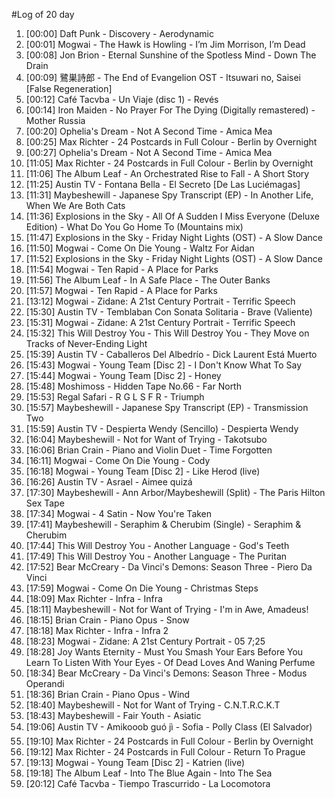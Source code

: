 #Log of 20 day

1. [00:00] Daft Punk - Discovery - Aerodynamic
1. [00:01] Mogwai - The Hawk is Howling - I’m Jim Morrison, I’m Dead
1. [00:08] Jon Brion - Eternal Sunshine of the Spotless Mind - Down The Drain
1. [00:09] 鷺巣詩郎 - The End of Evangelion OST - Itsuwari no, Saisei [False Regeneration]
1. [00:12] Café Tacvba - Un Viaje (disc 1) - Revés
1. [00:14] Iron Maiden - No Prayer For The Dying (Digitally remastered) - Mother Russia
1. [00:20] Ophelia's Dream - Not A Second Time - Amica Mea
1. [00:25] Max Richter - 24 Postcards in Full Colour - Berlin by Overnight
1. [00:27] Ophelia's Dream - Not A Second Time - Amica Mea
1. [11:05] Max Richter - 24 Postcards in Full Colour - Berlin by Overnight
1. [11:06] The Album Leaf - An Orchestrated Rise to Fall - A Short Story
1. [11:25] Austin TV - Fontana Bella - El Secreto [De Las Luciémagas]
1. [11:31] Maybeshewill - Japanese Spy Transcript (EP) - In Another Life, When We Are Both Cats
1. [11:36] Explosions in the Sky - All Of A Sudden I Miss Everyone (Deluxe Edition) - What Do You Go Home To  (Mountains mix)
1. [11:47] Explosions in the Sky - Friday Night Lights (OST) - A Slow Dance
1. [11:50] Mogwai - Come On Die Young - Waltz For Aidan
1. [11:52] Explosions in the Sky - Friday Night Lights (OST) - A Slow Dance
1. [11:54] Mogwai - Ten Rapid - A Place for Parks
1. [11:56] The Album Leaf - In A Safe Place - The Outer Banks
1. [11:57] Mogwai - Ten Rapid - A Place for Parks
1. [13:12] Mogwai - Zidane: A 21st Century Portrait - Terrific Speech
1. [15:30] Austin TV - Temblaban Con Sonata Solitaria - Brave (Valiente)
1. [15:31] Mogwai - Zidane: A 21st Century Portrait - Terrific Speech
1. [15:32] This Will Destroy You - This Will Destroy You - They Move on Tracks of Never-Ending Light
1. [15:39] Austin TV - Caballeros Del Albedrío - Dick Laurent Está Muerto
1. [15:43] Mogwai - Young Team [Disc 2] - I Don't Know What To Say
1. [15:44] Mogwai - Young Team [Disc 2] - Honey
1. [15:48] Moshimoss - Hidden Tape No.66 - Far North
1. [15:53] Regal Safari - R G L S F R - Triumph
1. [15:57] Maybeshewill - Japanese Spy Transcript (EP) - Transmission Two
1. [15:59] Austin TV - Despierta Wendy (Sencillo) - Despierta Wendy
1. [16:04] Maybeshewill - Not for Want of Trying - Takotsubo
1. [16:06] Brian Crain - Piano and Violin Duet - Time Forgotten
1. [16:11] Mogwai - Come On Die Young - Cody
1. [16:18] Mogwai - Young Team [Disc 2] - Like Herod (live)
1. [16:26] Austin TV - Asrael - Aimee quizá
1. [17:30] Maybeshewill - Ann Arbor/Maybeshewill (Split) - The Paris Hilton Sex Tape
1. [17:34] Mogwai - 4 Satin - Now You're Taken
1. [17:41] Maybeshewill - Seraphim & Cherubim (Single) - Seraphim & Cherubim
1. [17:44] This Will Destroy You - Another Language - God's Teeth
1. [17:49] This Will Destroy You - Another Language - The Puritan
1. [17:52] Bear McCreary - Da Vinci's Demons: Season Three - Piero Da Vinci
1. [17:59] Mogwai - Come On Die Young - Christmas Steps
1. [18:09] Max Richter - Infra - Infra
1. [18:11] Maybeshewill - Not for Want of Trying - I'm in Awe, Amadeus!
1. [18:15] Brian Crain - Piano Opus - Snow
1. [18:18] Max Richter - Infra - Infra 2
1. [18:23] Mogwai - Zidane: A 21st Century Portrait - 05 7;25
1. [18:28] Joy Wants Eternity - Must You Smash Your Ears Before You Learn To Listen With Your Eyes - Of Dead Loves And Waning Perfume
1. [18:34] Bear McCreary - Da Vinci's Demons: Season Three - Modus Operandi
1. [18:36] Brian Crain - Piano Opus - Wind
1. [18:40] Maybeshewill - Not for Want of Trying - C.N.T.R.C.K.T
1. [18:43] Maybeshewill - Fair Youth - Asiatic
1. [19:06] Austin TV - Amikooob guó jì - Sofia - Polly Class (El Salvador)
1. [19:10] Max Richter - 24 Postcards in Full Colour - Berlin by Overnight
1. [19:12] Max Richter - 24 Postcards in Full Colour - Return To Prague
1. [19:13] Mogwai - Young Team [Disc 2] - Katrien (live)
1. [19:18] The Album Leaf - Into The Blue Again - Into The Sea
1. [20:12] Café Tacvba - Tiempo Trascurrido - La Locomotora
